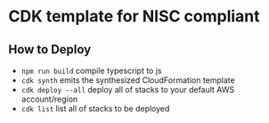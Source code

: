 # CDK template for NISC compliant

## How to Deploy
 * `npm run build`   compile typescript to js
 * `cdk synth`       emits the synthesized CloudFormation template
 * `cdk deploy --all`  deploy all of stacks to your default AWS account/region
 * `cdk list`  list all of stacks to be deployed

